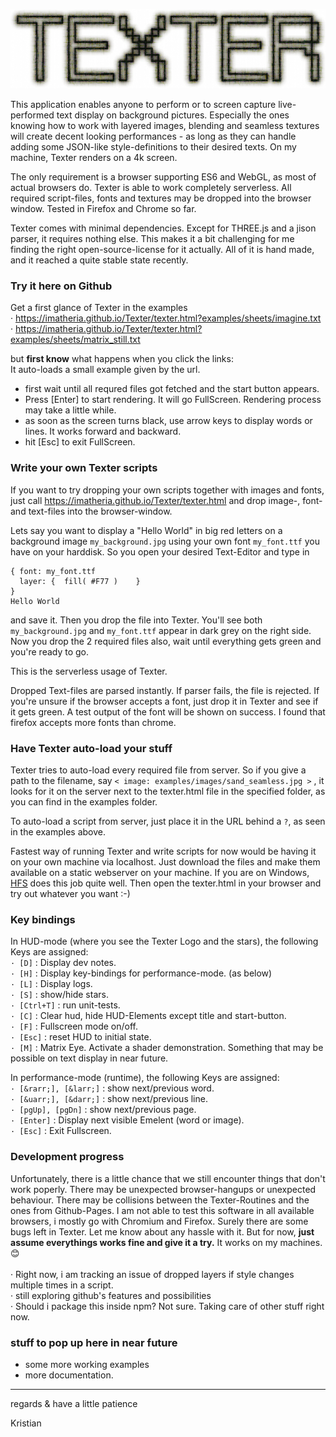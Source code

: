 

![TEXTER](https://github.com/imatheria/Texter/blob/main/images/texter_inv.jpg)


This application enables anyone to perform or to screen capture live-performed text display on background pictures. Especially the ones knowing how to work with layered images, blending and seamless textures will create decent looking performances - as long as they can handle adding some JSON-like style-definitions to their desired texts. On my machine, Texter renders on a 4k screen.

The only requirement is a browser supporting ES6 and WebGL, as most of actual browsers do. Texter is able to work completely serverless. All required script-files, fonts and textures may be dropped into the browser window. Tested in Firefox and Chrome so far.

Texter comes with minimal dependencies. Except for THREE.js and a jison parser, it requires nothing else. This makes it a bit challenging for me finding the right open-source-license for it actually. All of it is hand made, and it reached a quite stable state recently.


### Try it here on Github

Get a first glance of Texter in the examples<br>
 · https://imatheria.github.io/Texter/texter.html?examples/sheets/imagine.txt<br>
 · https://imatheria.github.io/Texter/texter.html?examples/sheets/matrix_still.txt<br>
 
but **first know** what happens when you click the links:<br>
It auto-loads a small example given by the url. 
 - first wait until all requred files got fetched and the start button appears.
 - Press \[Enter\] to start rendering.
It will go FullScreen. Rendering process may take a little while.
 - as soon as the screen turns black, use arrow keys to display words or lines. It works forward and backward.
 - hit \[Esc\] to exit FullScreen.

### Write your own Texter scripts

If you want to try dropping your own scripts together with images and fonts, just call https://imatheria.github.io/Texter/texter.html and drop image-, font- and text-files into the browser-window.

Lets say you want to display a "Hello World" in big red letters on a background image `my_background.jpg` using your own font `my_font.ttf` you have on your harddisk. So you open your desired Text-Editor and type in 
```< image: my_background.jpg >
{ font: my_font.ttf
  layer: {  fill( #F77 )    }
}
Hello World
```

and save it. Then you drop the file into Texter. You'll see both `my_background.jpg` and `my_font.ttf` appear in dark grey on the right side. Now you drop the 2 required files also, wait until everything gets green and you're ready to go.

This is the serverless usage of Texter.

Dropped Text-files are parsed instantly. If parser fails, the file is rejected. If you're unsure if the browser accepts a font, just drop it in Texter and see if it gets green. A test output of the font will be shown on success. I found that firefox accepts more fonts than chrome.

### Have Texter auto-load your stuff

Texter tries to auto-load every required file from server. So if you give a path to the filename,  say `< image: examples/images/sand_seamless.jpg >` , it looks for it on the server next to the texter.html file in the specified folder, as you can find in the examples folder. 

To auto-load a script from server, just place it in the URL behind a `?`, as seen in the examples above.

Fastest way of running Texter and write scripts for now would be having it on your own machine via localhost. Just download the files and make them available on a static webserver on your machine. If you are on Windows, [HFS](http://www.rejetto.com/hfs/) does this job quite well. Then open the texter.html in your browser and try out 
whatever you want :-)

### Key bindings

In HUD-mode (where you see the Texter Logo and the stars), the following Keys are assigned:
<br>`· [D]` : Display dev notes.
<br>`· [H]` : Display key-bindings for performance-mode. (as below)
<br>`· [L]` : Display logs.
<br>`· [S]` : show/hide stars.
<br>`· [Ctrl+T]` : run unit-tests.
<br>`· [C]` : Clear hud, hide HUD-Elements except title and start-button.
<br>`· [F]` : Fullscreen mode on/off.
<br>`· [Esc]` : reset HUD to initial state.
<br>`· [M]` : Matrix Eye. Activate a shader demonstration. Something that may be possible on text display in near future.

In performance-mode (runtime), the following Keys are assigned:
<br>`· [&rarr;], [&larr;]` : show next/previous word.
<br>`· [&uarr;], [&darr;]` : show next/previous line.
<br>`· [pgUp], [pgDn]` : show next/previous page.
<br>`· [Enter]` : Display next visible Emelent (word or image).
<br>`· [Esc]` : Exit Fullscreen.


### Development progress

Unfortunately, there is a little chance that we still encounter things that don't work poperly. There may be unexpected browser-hangups or unexpected behaviour. There may be collisions between the Texter-Routines and the ones from Github-Pages. I am not able to test this software in all available browsers, i mostly go with Chromium and Firefox. Surely there are some bugs left in Texter. Let me know about any hassle with it. But for now, **just assume everythings works fine and give it a try.** It works on my machines. :blush:<br>
<br>
· Right now, i am tracking an issue of dropped layers if style changes multiple times in a script.<br>
· still exploring github's features and possibilities<br>
· Should i package this inside npm? Not sure. Taking care of other stuff right now.<br>


### stuff to pop up here in near future

* some more working examples
* more documentation.


---

regards & have a little patience

Kristian
